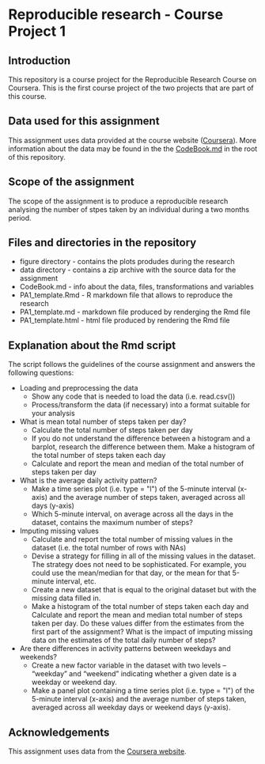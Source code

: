 # Reproducible research - Course Project 1

## Introduction

This repository is a course project for the Reproducible Research Course on
Coursera. This is the first course project of the two projects that are part of this course.

## Data used for this assignment
This assignment uses data provided at the course website (<a href="https://www.coursera.org/">Coursera</a>). More  information about the data 
may be found in the the <a href="CodeBook.md">CodeBook.md</a> in the root of this repository.

## Scope of the assignment
The scope of the assignment is to produce a reproducible research analysing the number of stpes taken by an individual during a two months period.

## Files and directories in the repository
* figure directory - contains the plots produdes during the research
* data directory - contains a zip archive with the source data for the assignment
* CodeBook.md - info about the data, files, transformations and variables
* PA1_template.Rmd - R markdown file that allows to reproduce the research
* PA1_template.md - markdown file produced by renderging the Rmd file
* PA1_template.html - html file produced by rendering the Rmd file

## Explanation about the Rmd script

The script follows the guidelines of the course assignment and answers the following questions:

* Loading and preprocessing the data
    + Show any code that is needed to load the data (i.e. read.csv())
    + Process/transform the data (if necessary) into a format suitable for your analysis
* What is mean total number of steps taken per day?
    + Calculate the total number of steps taken per day
    + If you do not understand the difference between a histogram and a barplot, research the difference between them. Make a histogram of the total number of steps taken each day
    + Calculate and report the mean and median of the total number of steps taken per day
* What is the average daily activity pattern?
    + Make a time series plot (i.e. type = "l") of the 5-minute interval (x-axis) and the average number of steps taken, averaged across all days (y-axis)
    + Which 5-minute interval, on average across all the days in the dataset, contains the maximum number of steps?
* Imputing missing values
    + Calculate and report the total number of missing values in the dataset (i.e. the total number of rows with NAs)
    + Devise a strategy for filling in all of the missing values in the dataset. The strategy does not need to be sophisticated. For example, you could use the mean/median for that day, or the mean for that 5-minute interval, etc.
    + Create a new dataset that is equal to the original dataset but with the missing data filled in.
    + Make a histogram of the total number of steps taken each day and Calculate and report the mean and median total number of steps taken per day. Do these values differ from the estimates from the first part of the assignment? What is the impact of imputing missing data on the estimates of the total daily number of steps?
* Are there differences in activity patterns between weekdays and weekends?
    + Create a new factor variable in the dataset with two levels – “weekday” and “weekend” indicating whether a given date is a weekday or weekend day.
    + Make a panel plot containing a time series plot (i.e. type = "l") of the 5-minute interval (x-axis) and the average number of steps taken, averaged across all weekday days or weekend days (y-axis). 

## Acknowledgements
This assignment uses data from
the <a href="https://www.coursera.org/">Coursera website</a>.